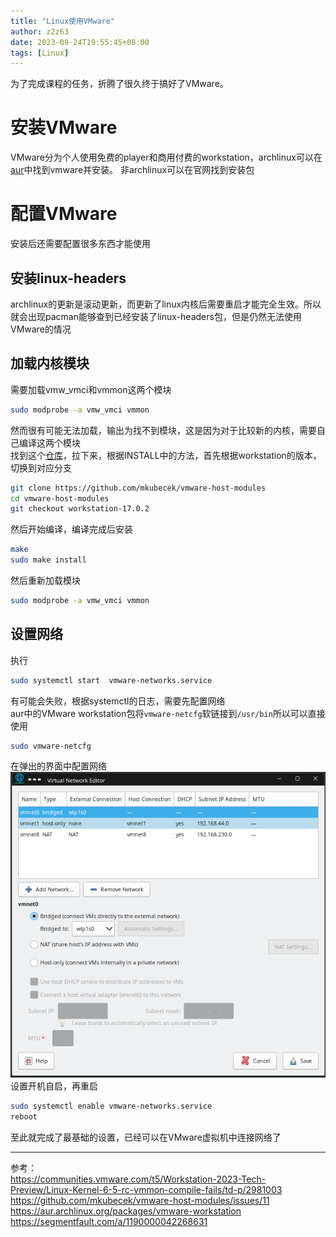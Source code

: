 ```yaml
---
title: "Linux使用VMware"
author: z2z63
date: 2023-09-24T19:55:45+08:00
tags: [Linux]
---
```

为了完成课程的任务，折腾了很久终于搞好了VMware。<!--more-->
# 安装VMware
VMware分为个人使用免费的player和商用付费的workstation，archlinux可以在[aur](https://aur.archlinux.org/packages/vmware-workstation)中找到vmware并安装。
非archlinux可以在官网找到安装包
# 配置VMware
安装后还需要配置很多东西才能使用
## 安装linux-headers
archlinux的更新是滚动更新，而更新了linux内核后需要重启才能完全生效。所以就会出现pacman能够查到已经安装了linux-headers包，但是仍然无法使用VMware的情况
## 加载内核模块
需要加载vmw_vmci和vmmon这两个模块
```bash
sudo modprobe -a vmw_vmci vmmon
```
然而很有可能无法加载，输出为找不到模块，这是因为对于比较新的内核，需要自己编译这两个模块  
找到这个[仓库](https://github.com/mkubecek/vmware-host-modules)，拉下来，根据INSTALL中的方法，首先根据workstation的版本，切换到对应分支
```bash
git clone https://github.com/mkubecek/vmware-host-modules
cd vmware-host-modules
git checkout workstation-17.0.2
```
然后开始编译，编译完成后安装
```bash
make
sudo make install
```
然后重新加载模块
```bash
sudo modprobe -a vmw_vmci vmmon
```
## 设置网络
执行
```bash
sudo systemctl start  vmware-networks.service
```
有可能会失败，根据systemctl的日志，需要先配置网络  
aur中的VMware workstation包将`vmware-netcfg`软链接到`/usr/bin`所以可以直接使用
```bash
sudo vmware-netcfg
```
在弹出的界面中配置网络
![](https://raw.githubusercontent.com/z2z63/image/main/img20230924205037.png)
设置开机自启，再重启
```bash
sudo systemctl enable vmware-networks.service
reboot
```

至此就完成了最基础的设置，已经可以在VMware虚拟机中连接网络了
___
参考：  
<https://communities.vmware.com/t5/Workstation-2023-Tech-Preview/Linux-Kernel-6-5-rc-vmmon-compile-fails/td-p/2981003>  
<https://github.com/mkubecek/vmware-host-modules/issues/11>  
<https://aur.archlinux.org/packages/vmware-workstation>  
<https://segmentfault.com/a/1190000042268631>  
